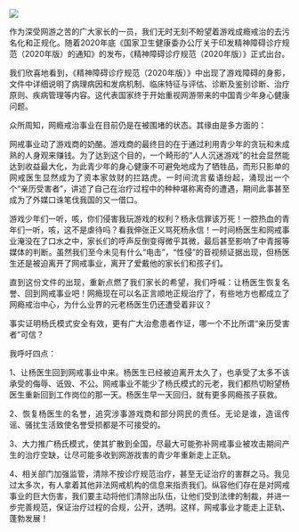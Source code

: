 <img src="https://github.com/ZjzMisaka/iaders/tree/master/img/2021/05/efed9-006XnhpCgy1gh2m4jekwzj304w02rmxv.jpg"></p>
<p align="justify">作为深受网游之苦的广大家长的一员，我们无时无刻不盼望着游戏成瘾戒治的去污名化和正规化。随着2020年底《国家卫生健康委办公厅关于印发精神障碍诊疗规范（2020年版）的通知》的发布，《精神障碍诊疗规范（2020年版）》正式出台。<span id="more-10745"></span></p>
<p align="justify">我们欣喜地看到，《精神障碍诊疗规范（2020年版）》中出现了游戏障碍的身影，文件中详细说明了病理病因和发病机制、临床特征与评估、诊断及鉴别诊断、治疗原则、疾病管理等内容。这代表国家终于开始重视网游带来的中国青少年身心健康问题。</p>
<p align="justify">众所周知，网瘾戒治事业在目前仍是在被围堵的状态。其缘由是多方面的：</p>
<p align="justify">网戒事业动了游戏商的奶酪。游戏商的最终目的在于通过利用青少年的贪玩和未成熟的人身观来赚钱。为了达到这个目的，一个畸形的“人人沉迷游戏”的社会显然能达到收益最大化，为此青少年的身心健康不可避免地成为了牺牲品，而形只影单的网戒医生显然成为了资本家敛财的拦路虎。一时间流言蜚语纷起，涌现出一个个“亲历受害者”，讲述了自己在治疗过程中的种种堪称离奇的遭遇，期间此事甚至成为了外媒口诛笔伐我国的又一借口。</p>
<p align="justify">游戏少年们一听，咳，你们侵害我玩游戏的权利？杨永信罪该万死！一腔热血的青年们一听，咳，这不是虐待吗？看我伸张正义骂死杨永信！一时间杨医生和网戒事业淹没在了口水之中，家长们的呼声反倒变得微乎其微，最后甚至影响了中青报等媒体的判断。虽然我们至今未见有什么“电击”，“性侵”的音视频证据出现，但杨医生还是被迫离开了网戒事业，离开了爱戴他的家长们和孩子们。</p>
<p align="justify">直到这份文件的出现，重新点燃了我们家长的希望，我们呼喊：让杨医生恢复名誉、回到网戒事业吧！网瘾现在可以名正言顺地正规治疗了，有些地方也都成立了网瘾戒治中心，为什么业界的元老杨医生仍还遭受着非议？</p>
<p align="justify">事实证明杨氏模式安全有效，更有广大治愈患者作证，哪一个不比所谓“亲历受害者”可信？</p>
<p align="justify">我呼吁四点：</p>
<p align="justify">1、让杨医生回到网戒事业中来。杨医生已经被迫离开太久了，也承受了太多不该承受的侮辱、诋毁、不公。网戒事业不能少了杨氏模式的元老，我们都热切盼望杨医生重新回到工作岗位的那一天。杨医生早一天回归，就有更多网瘾孩子获救。</p>
<p align="justify">2、恢复杨医生的名誉，追究涉事游戏商和部分网民的责任。无论是谁，造谣传谣、骚扰生活致使名誉受损都是不可接受的。</p>
<p align="justify">3、大力推广杨氏模式，使其扩散到全国，尽最大可能弥补网戒事业被攻击期间产生的治疗空缺，让尽可能多收到网游戕害的青少年重新走上正轨。</p>
<p align="justify">4、相关部门加强监管，清除不按诊疗规范治疗，甚至无证治疗的害群之马。我见过太多次，有人拿着其他非法网戒机构的信息来指责我们。纵容他们存在是对网戒事业的巨大伤害，我们要主动将他们清除出队伍，让他们受到法律的制裁，并进一步完善规范，保证治疗过程的合规，公开，透明。这样，网戒事业才能走上正轨、蓬勃发展！</p>